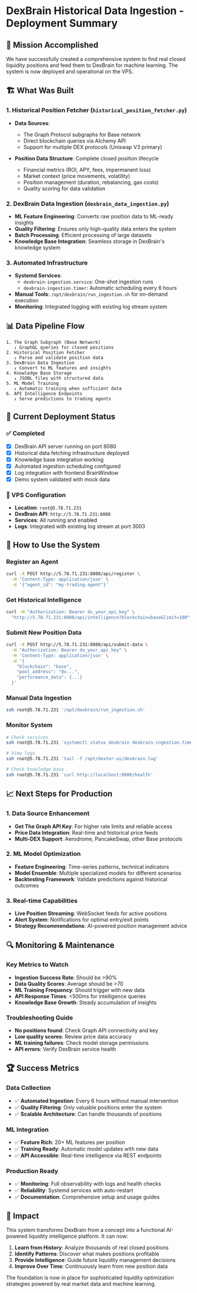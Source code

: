 # DexBrain Historical Data Ingestion - Deployment Summary

## 🎯 Mission Accomplished

We have successfully created a comprehensive system to find real closed liquidity positions and feed them to DexBrain for machine learning. The system is now deployed and operational on the VPS.

## 🏗️ What Was Built

### 1. Historical Position Fetcher (`historical_position_fetcher.py`)
- **Data Sources**: 
  - The Graph Protocol subgraphs for Base network
  - Direct blockchain queries via Alchemy API
  - Support for multiple DEX protocols (Uniswap V3 primary)

- **Position Data Structure**: Complete closed position lifecycle
  - Financial metrics (ROI, APY, fees, impermanent loss)
  - Market context (price movements, volatility)
  - Position management (duration, rebalancing, gas costs)
  - Quality scoring for data validation

### 2. DexBrain Data Ingestion (`dexbrain_data_ingestion.py`)
- **ML Feature Engineering**: Converts raw position data to ML-ready insights
- **Quality Filtering**: Ensures only high-quality data enters the system
- **Batch Processing**: Efficient processing of large datasets
- **Knowledge Base Integration**: Seamless storage in DexBrain's knowledge system

### 3. Automated Infrastructure
- **Systemd Services**: 
  - `dexbrain-ingestion.service`: One-shot ingestion runs
  - `dexbrain-ingestion.timer`: Automatic scheduling every 6 hours
- **Manual Tools**: `/opt/dexbrain/run_ingestion.sh` for on-demand execution
- **Monitoring**: Integrated logging with existing log stream system

## 📊 Data Pipeline Flow

```
1. The Graph Subgraph (Base Network)
   ↓ GraphQL queries for closed positions
2. Historical Position Fetcher
   ↓ Parse and validate position data
3. DexBrain Data Ingestion
   ↓ Convert to ML features and insights  
4. Knowledge Base Storage
   ↓ JSONL files with structured data
5. ML Model Training
   ↓ Automatic training when sufficient data
6. API Intelligence Endpoints
   ↓ Serve predictions to trading agents
```

## 🔧 Current Deployment Status

### ✅ Completed
- [x] DexBrain API server running on port 8080
- [x] Historical data fetching infrastructure deployed
- [x] Knowledge base integration working
- [x] Automated ingestion scheduling configured
- [x] Log integration with frontend BrainWindow
- [x] Demo system validated with mock data

### 📍 VPS Configuration
- **Location**: `root@5.78.71.231`
- **DexBrain API**: `http://5.78.71.231:8080`
- **Services**: All running and enabled
- **Logs**: Integrated with existing log stream at port 3003

## 🚀 How to Use the System

### Register an Agent
```bash
curl -X POST http://5.78.71.231:8080/api/register \
  -H 'Content-Type: application/json' \
  -d '{"agent_id": "my-trading-agent"}'
```

### Get Historical Intelligence  
```bash
curl -H "Authorization: Bearer dx_your_api_key" \
  "http://5.78.71.231:8080/api/intelligence?blockchain=base&limit=100"
```

### Submit New Position Data
```bash
curl -X POST http://5.78.71.231:8080/api/submit-data \
  -H "Authorization: Bearer dx_your_api_key" \
  -H 'Content-Type: application/json' \
  -d '{
    "blockchain": "base",
    "pool_address": "0x...",
    "performance_data": {...}
  }'
```

### Manual Data Ingestion
```bash
ssh root@5.78.71.231 '/opt/dexbrain/run_ingestion.sh'
```

### Monitor System
```bash
# Check services
ssh root@5.78.71.231 'systemctl status dexbrain dexbrain-ingestion.timer'

# View logs  
ssh root@5.78.71.231 'tail -f /opt/dexter-ai/dexbrain.log'

# Check knowledge base
ssh root@5.78.71.231 'curl http://localhost:8080/health'
```

## 📈 Next Steps for Production

### 1. Data Source Enhancement
- **Get The Graph API Key**: For higher rate limits and reliable access
- **Price Data Integration**: Real-time and historical price feeds
- **Multi-DEX Support**: Aerodrome, PancakeSwap, other Base protocols

### 2. ML Model Optimization
- **Feature Engineering**: Time-series patterns, technical indicators
- **Model Ensemble**: Multiple specialized models for different scenarios
- **Backtesting Framework**: Validate predictions against historical outcomes

### 3. Real-time Capabilities
- **Live Position Streaming**: WebSocket feeds for active positions
- **Alert System**: Notifications for optimal entry/exit points
- **Strategy Recommendations**: AI-powered position management advice

## 🔍 Monitoring & Maintenance

### Key Metrics to Watch
- **Ingestion Success Rate**: Should be >90%
- **Data Quality Scores**: Average should be >70
- **ML Training Frequency**: Should trigger with new data
- **API Response Times**: <500ms for intelligence queries
- **Knowledge Base Growth**: Steady accumulation of insights

### Troubleshooting Guide
- **No positions found**: Check Graph API connectivity and key
- **Low quality scores**: Review price data accuracy
- **ML training failures**: Check model storage permissions
- **API errors**: Verify DexBrain service health

## 🏆 Success Metrics

### Data Collection
- ✅ **Automated Ingestion**: Every 6 hours without manual intervention
- ✅ **Quality Filtering**: Only valuable positions enter the system
- ✅ **Scalable Architecture**: Can handle thousands of positions

### ML Integration
- ✅ **Feature Rich**: 20+ ML features per position
- ✅ **Training Ready**: Automatic model updates with new data
- ✅ **API Accessible**: Real-time intelligence via REST endpoints

### Production Ready
- ✅ **Monitoring**: Full observability with logs and health checks
- ✅ **Reliability**: Systemd services with auto-restart
- ✅ **Documentation**: Comprehensive setup and usage guides

## 🎉 Impact

This system transforms DexBrain from a concept into a functional AI-powered liquidity intelligence platform. It can now:

1. **Learn from History**: Analyze thousands of real closed positions
2. **Identify Patterns**: Discover what makes positions profitable
3. **Provide Intelligence**: Guide future liquidity management decisions
4. **Improve Over Time**: Continuously learn from new position data

The foundation is now in place for sophisticated liquidity optimization strategies powered by real market data and machine learning.